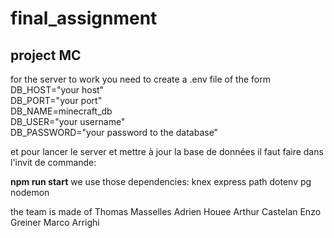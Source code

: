# final_assignment
## project MC
for the server to work you need to create a .env file of the form  
DB_HOST="your host"  
DB_PORT="your port"  
DB_NAME=minecraft_db  
DB_USER="your username"  
DB_PASSWORD="your password to the database"  

et pour lancer le server et mettre à jour la base de données il faut faire dans l'invit de commande:

**npm run start**
we use those dependencies:
knex
express
path
dotenv
pg
nodemon

the team is made of
    Thomas Masselles
    Adrien Houee
    Arthur Castelan
    Enzo Greiner
    Marco  Arrighi
